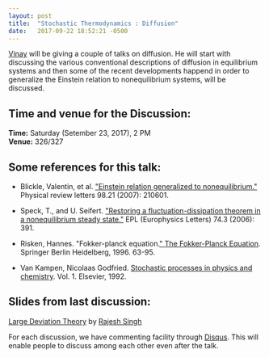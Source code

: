 ```yaml
---
layout: post
title:  "Stochastic Thermodynamics : Diffusion"
date:   2017-09-22 18:52:21 -0500
---
```


 

[Vinay](https://www.imsc.res.in/~vinayv/) will be giving a couple of talks on diffusion. He will start with discussing the various conventional descriptions of diffusion in equilibrium systems and then some of the recent developments happend in order to generalize the Einstein relation to nonequilibrium systems, will be discussed.




## Time and venue for the Discussion:
**Time:** Saturday (Setember 23, 2017), 2 PM  
**Venue:** 326/327 


## Some references for this talk:

* Blickle, Valentin, et al. ["Einstein relation generalized to nonequilibrium."](https://journals.aps.org/prl/pdf/10.1103/PhysRevLett.98.210601) Physical review letters 98.21 (2007): 210601.

* Speck, T., and U. Seifert. ["Restoring a fluctuation-dissipation theorem in a nonequilibrium steady state."](http://iopscience.iop.org/article/10.1209/epl/i2005-10549-4/meta) EPL (Europhysics Letters) 74.3 (2006): 391. 

* Risken, Hannes. "Fokker-planck equation.[" The Fokker-Planck Equation](https://link.springer.com/chapter/10.1007/978-3-642-61544-3_4). Springer Berlin Heidelberg, 1996. 63-95.

* Van Kampen, Nicolaas Godfried. [Stochastic processes in physics and chemistry](https://books.google.co.in/books?hl=en&lr=&id=3e7XbMoJzmoC&oi=fnd&pg=PP2&dq=van+kampen+stochastic+processes+in+physics&ots=Ads9r_tdrO&sig=qm0CSshu6JUKsP9cHgkkVO_u-9g#v=onepage&q=van%20kampen%20stochastic%20processes%20in%20physics&f=false). Vol. 1. Elsevier, 1992.


## Slides from last discussion:
[Large Deviation Theory](https://www.imsc.res.in/~vinayv/discussion/ldt.pdf) by [Rajesh Singh](https://rajeshrinet.github.io/)





For each discussion, we have commenting facility through [Disqus](https://disqus.com/). This will enable people to discuss among each other even after the talk.
